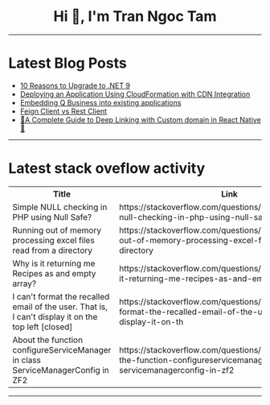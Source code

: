 <h1 align="center">Hi 👋, I'm Tran Ngoc Tam</h1>

---

# Latest Blog Posts 
<!-- BLOG-POST-LIST:START -->
- [10 Reasons to Upgrade to .NET 9](https://dev.to/antonmartyniuk/10-reasons-to-upgrade-to-net-9-4aml)
- [Deploying an Application Using CloudFormation with CDN Integration](https://dev.to/azeemah/deploying-an-application-using-cloudformation-with-cdn-integration-36pe)
- [Embedding Q Business into existing applications](https://dev.to/aws-builders/embedding-q-business-into-existing-applications-3nii)
- [Feign Client vs Rest Client](https://dev.to/lahiru_rajapakshe_8634adb/feign-client-vs-rest-client-59le)
- [🚀A Complete Guide to Deep Linking with Custom domain in React Native🚀](https://dev.to/amitkumar13/a-complete-guide-to-deep-linking-with-custom-domain-in-react-native-bj3)
<!-- BLOG-POST-LIST:END -->

---

# Latest stack oveflow activity
<table>
  <tr><th>Title</th><th>Link</th></tr>
  <!-- STACKOVERFLOW:START --><tr><td>Simple NULL checking in PHP using Null Safe?</td><td>https://stackoverflow.com/questions/79318013/simple-null-checking-in-php-using-null-safe</td></tr><tr><td>Running out of memory processing excel files read from a directory</td><td>https://stackoverflow.com/questions/79317935/running-out-of-memory-processing-excel-files-read-from-a-directory</td></tr><tr><td>Why is it returning me Recipes as and empty array?</td><td>https://stackoverflow.com/questions/79317623/why-is-it-returning-me-recipes-as-and-empty-array</td></tr><tr><td>I can&#39;t format the recalled email of the user. That is, I can&#39;t display it on the top left [closed]</td><td>https://stackoverflow.com/questions/79317591/i-cant-format-the-recalled-email-of-the-user-that-is-i-cant-display-it-on-th</td></tr><tr><td>About the function configureServiceManager in class ServiceManagerConfig in ZF2</td><td>https://stackoverflow.com/questions/79317368/about-the-function-configureservicemanager-in-class-servicemanagerconfig-in-zf2</td></tr><!-- STACKOVERFLOW:END -->
</table>

---


